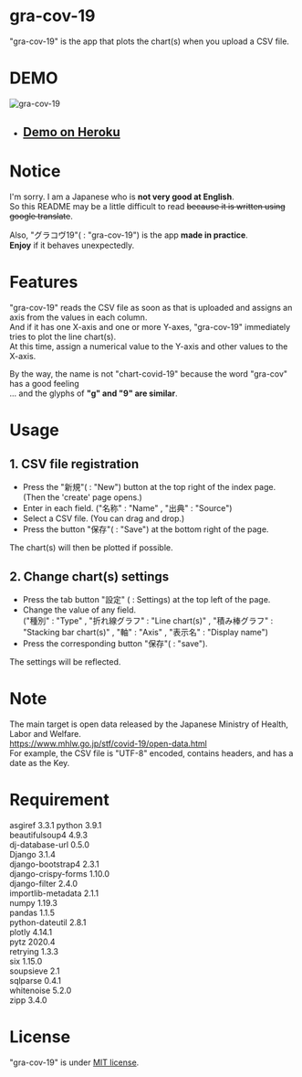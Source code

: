 # gra-cov-19
"gra-cov-19" is the app that plots the chart(s) when you upload a CSV file.

# DEMO
![gra-cov-19](https://user-images.githubusercontent.com/63509152/106367252-8863b200-6384-11eb-8fb0-3c1ecc7c441c.gif)
- ## [Demo on Heroku](https://graph-covid-19.herokuapp.com/ "gra-cov-19")

# Notice
I'm sorry.  I am a Japanese who is **not very good at English**.  
So this README may be a little difficult to read ~~because it is written using google translate~~.

Also, "グラコヴ19"( : "gra-cov-19") is the app **made in practice**.  
**Enjoy** if it behaves unexpectedly.

# Features
"gra-cov-19" reads the CSV file as soon as that is uploaded and assigns an axis from the values in each column.  
And if it has one X-axis and one or more Y-axes, "gra-cov-19" immediately tries to plot the line chart(s).  
At this time, assign a numerical value to the Y-axis and other values to the X-axis.

By the way, the name is not "chart-covid-19" because the word "gra-cov" has a good feeling  
... and the glyphs of **"g" and "9" are similar**.

# Usage
## 1. CSV file registration
- Press the "新規"( : "New") button at the top right of the index page. (Then the 'create' page opens.)
- Enter in each field. ("名称" : "Name" , "出典" : "Source")
- Select a CSV file. (You can drag and drop.)
- Press the button "保存"( : "Save") at the bottom right of the page.

The chart(s) will then be plotted if possible. 
## 2. Change chart(s) settings
- Press the tab button "設定" ( : Settings) at the top left of the page.
- Change the value of any field.  
("種別" : "Type" , "折れ線グラフ" : "Line chart(s)" , "積み棒グラフ" : "Stacking bar chart(s)" , "軸" : "Axis" , "表示名" : "Display name")
- Press the corresponding button "保存"( : "save").

The settings will be reflected.
# Note
The main target is open data released by the Japanese Ministry of Health, Labor and Welfare.  
https://www.mhlw.go.jp/stf/covid-19/open-data.html  
For example, the CSV file is "UTF-8" encoded, contains headers, and has a date as the Key.

# Requirement
asgiref 3.3.1
python 3.9.1  
beautifulsoup4 4.9.3  
dj-database-url 0.5.0  
Django 3.1.4  
django-bootstrap4 2.3.1  
django-crispy-forms 1.10.0  
django-filter 2.4.0  
importlib-metadata 2.1.1  
numpy 1.19.3  
pandas 1.1.5  
python-dateutil 2.8.1  
plotly 4.14.1  
pytz 2020.4  
retrying 1.3.3  
six 1.15.0  
soupsieve 2.1  
sqlparse 0.4.1  
whitenoise 5.2.0  
zipp 3.4.0

# License
"gra-cov-19" is under [MIT license](https://en.wikipedia.org/wiki/MIT_License).
